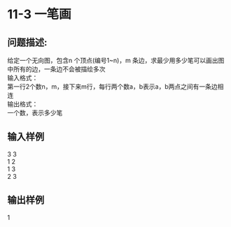 # 11-3 一笔画

## 问题描述:<br>
给定一个无向图，包含n 个顶点(编号1~n)，m 条边，求最少用多少笔可以画出图中所有的边，一条边不会被描绘多次<br>
输入格式：<br>
第一行2个数n，m，接下来m行，每行两个数a，b表示a，b两点之间有一条边相连<br>
输出格式：<br>
一个数，表示多少笔
<br>

## 输入样例<br>
3 3<br>
1 2<br>
1 3<br>
2 3<br>

## 输出样例<br>
1<br>
